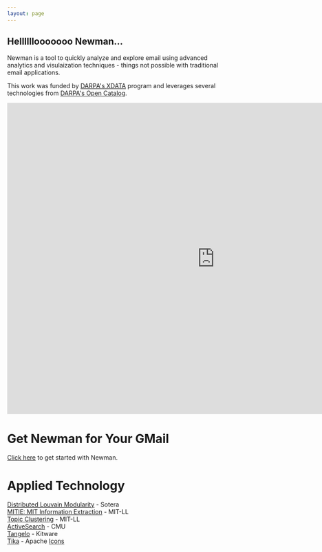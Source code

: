 ```yaml
---
layout: page
---
```


## Hellllllooooooo Newman...
Newman is a tool to quickly analyze and explore email using advanced analytics and visulaization techniques - things not possible with traditional email applications.

This work was funded by [DARPA's XDATA](http://www.darpa.mil/Our_Work/I2O/Programs/XDATA.aspx) program and leverages several technologies from [DARPA's Open Catalog](http://www.darpa.mil/opencatalog/).

<iframe src="http://www.youtube.com/embed/E9zAR9Uoo3Q" width="964" height="723" allowfullscreen="" frameborder="0"></iframe>

# Get Newman for Your GMail
[Click here](quick-start) to get started with Newman.

# Applied Technology
[Distributed Louvain Modularity](https://github.com/Sotera/distributed-louvain-modularity) - Sotera  
[MITIE: MIT Information Extraction](https://github.com/mitll/MITIE) - MIT-LL  
[Topic Clustering](https://github.com/mitll/topic-clustering) - MIT-LL  
[ActiveSearch](https://github.com/AutonlabCMU/ActiveSearch) - CMU  
[Tangelo](http://tangelo.kitware.com) - Kitware  
[Tika](http://tika.apache.org/) - Apache
[Icons](https://www.iconfinder.com/iconsets/document-icons-2)
